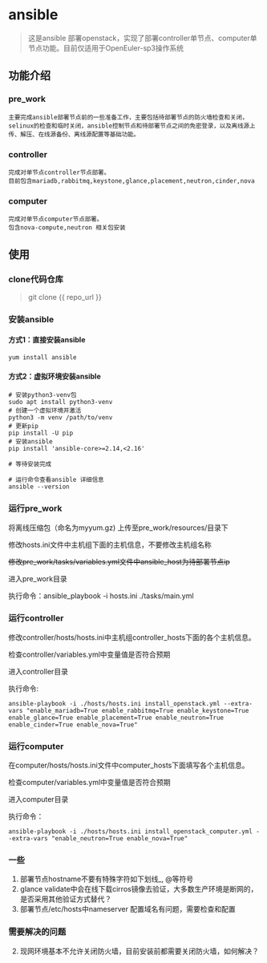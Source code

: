 # ansible
> 这是ansible 部署openstack，实现了部署controller单节点、computer单节点功能。目前仅适用于OpenEuler-sp3操作系统


## 功能介绍

### pre_work
    主要完成ansible部署节点前的一些准备工作，主要包括待部署节点的防火墙检查和关闭，selinux的检查和临时关闭，ansible控制节点和待部署节点之间的免密登录，以及离线源上传、解压、在线源备份、离线源配置等基础功能。


### controller
    完成对单节点controller节点部署。
    目前包含mariadb,rabbitmq,keystone,glance,placement,neutron,cinder,nova

### computer
    完成对单节点computer节点部署。
    包含nova-compute,neutron 相关包安装

## 使用

### clone代码仓库
> git clone {{ repo_url }}

### 安装ansible
#### 方式1：直接安装ansible
    yum install ansible
#### 方式2：虚拟环境安装ansible
    # 安装python3-venv包
    sudo apt install python3-venv
    # 创建一个虚拟环境并激活
    python3 -m venv /path/to/venv
    # 更新pip
    pip install -U pip
    # 安装ansible
    pip install 'ansible-core>=2.14,<2.16'

    # 等待安装完成

    # 运行命令查看ansible 详细信息
    ansible --version

### 运行pre_work

将离线压缩包（命名为myyum.gz) 上传至pre_work/resources/目录下

修改hosts.ini文件中主机组下面的主机信息，不要修改主机组名称

~~修改pre_work/tasks/variables.yml文件中ansible_host为待部署节点ip~~
    
进入pre_work目录

执行命令：ansible_playbook -i hosts.ini ./tasks/main.yml

### 运行controller
修改controller/hosts/hosts.ini中主机组controller_hosts下面的各个主机信息。

检查controller/variables.yml中变量值是否符合预期

进入controller目录

执行命令:

```
ansible-playbook -i ./hosts/hosts.ini install_openstack.yml --extra-vars "enable_mariadb=True enable_rabbitmq=True enable_keystone=True enable_glance=True enable_placement=True enable_neutron=True enable_cinder=True enable_nova=True"
```


### 运行computer
在computer/hosts/hosts.ini文件中computer_hosts下面填写各个主机信息。

检查computer/variables.yml中变量值是否符合预期

进入computer目录

执行命令：

```
ansible-playbook -i ./hosts/hosts.ini install_openstack_computer.yml --extra-vars "enable_neutron=True enable_nova=True"
```

### 一些
1. 部署节点hostname不要有特殊字符如下划线_, @等符号
2. glance validate中会在线下载cirros镜像去验证，大多数生产环境是断网的，是否采用其他验证方式替代？
3. 部署节点/etc/hosts中nameserver 配置域名有问题，需要检查和配置

### 需要解决的问题
2. 现网环境基本不允许关闭防火墙，目前安装前都需要关闭防火墙，如何解决？